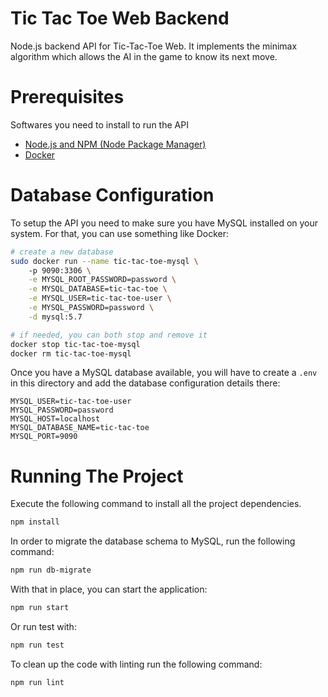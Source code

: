 # Tic Tac Toe Web Backend
Node.js backend API for Tic-Tac-Toe Web. It implements the minimax algorithm which allows
the AI in the game to know its next move.

# Prerequisites
Softwares you need to install to run the API 
- [Node.js and NPM (Node Package Manager)](https://nodejs.org/en/download/)
- [Docker](https://www.docker.com/products/docker-desktop)

# Database Configuration

To setup the API you need to make sure you have MySQL installed on your system. For that, you can use something like Docker:

```bash
# create a new database
sudo docker run --name tic-tac-toe-mysql \ 
    -p 9090:3306 \
    -e MYSQL_ROOT_PASSWORD=password \
    -e MYSQL_DATABASE=tic-tac-toe \
    -e MYSQL_USER=tic-tac-toe-user \
    -e MYSQL_PASSWORD=password \
    -d mysql:5.7

# if needed, you can both stop and remove it
docker stop tic-tac-toe-mysql
docker rm tic-tac-toe-mysql
```

Once you have a MySQL database available, you will have to create a `.env` in this directory and add the database configuration details there:

```properties
MYSQL_USER=tic-tac-toe-user
MYSQL_PASSWORD=password
MYSQL_HOST=localhost
MYSQL_DATABASE_NAME=tic-tac-toe
MYSQL_PORT=9090
```

# Running The Project
Execute the following command to install all the project dependencies.

```bash
npm install
```

In order to migrate the database schema to MySQL, run the following command:

```bash
npm run db-migrate
```

With that in place, you can start the application:

```bash
npm run start
```

Or run test with:

```bash
npm run test
```

To clean up the code with linting run the following command:

```bash
npm run lint
```